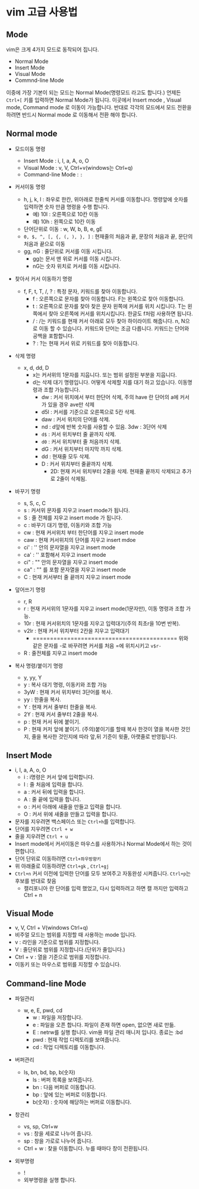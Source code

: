 # vim 고급 사용법

## Mode
vim은 크게 4가지 모드로 동작되어 집니다.  

- Normal Mode
- Insert Mode
- Visual Mode
- Commnd-line Mode

이중에 가장 기본이 되는 모드는 Normal Mode(명령모드 라고도 합니다.)
언제든 ``Ctrl+[`` 키를 입력하면 Normal Mode가 됩니다.
이곳에서 Insert mode , Visual mode, Command mode 로 이동이 가능합니다. 반대로 각각의 모드에서 모드 전환을 하려면 반드시 Normal mode 로 이동해서 전환 해야 합니다.

## Normal mode 
- 모드이동 명령
	- Insert Mode : i, I, a, A, o, O 
	- Visual Mode : v, V, Ctrl+v(windows는 Ctrl+q)
	- Command-line Mode : ``:``
- 커서이동 명령
	- h, j, k, l : 좌우로 한칸, 위아래로 한줄씩 커서를 이동합니다. 명령앞에 숫자를 입력하면 숫자 만큼 명령을 수행 합니다.
		- 예) 10l : 오른쪽으로 10칸 이동
		- 예) 10h : 왼쪽으로 10칸 이동
	- 단어단위로 이동 : w, W, b, B, e, gE
	- ``0, $, ^, [, {, (, ), }, ]`` : 현재줄의 처음과 끝, 문장의 처음과 끝, 문단의 처음과 끝으로 이동
	- gg, nG : 줄단위로 커서를 이동 시킵니다.
		- gg는 문서 맨 위로 커서를 이동 시킵니다.
		- nG는 숫자 위치로 커서를 이동 시킵니다.
- 찾아서 커서 이동하기 명령
	- f, F, t, T, /, ? : 특정 문자, 키워드를 찾아 이동합니다.
		- f : 오른쪽으로 문자를 찾아 이동합니다. F는 왼쪽으로 찾아 이동합니다.
		- t : 오른쪽으로 문자를 찾아 찾은 문자 왼쪽에 커서를 위치 시킵니다. T는 왼쪽에서 찾아 오른쪽에 커서를 위치시킵니다. 한글도 f처럼 사용하면 됩니다.
		- / : /는 키워드를 현재 커서 아래로 모두 찾아 하이라이트 해줍니다. n, N으로 이동 할 수 있습니다. 키워드와 단어는 조금 다릅니다. 키워드는 단어와 공백을 포함합니다.
		- ? : ?는 현재 커서 위로 키워드를 찾아 이동합니다. 


- 삭제 명령
	- x, d, dd, D
		- x는 커서위의 1문자를 지웁니다. 또는 범위 설정된 부분을 지웁니다.
		- d는 삭제 대기 명령입니다. 어떻게 삭제할 지를 대기 하고 있습니다. 이동명령과 조합 가능합니다. 
			- dw : 커서 위치에서 부터 한단어 삭제, 주의 have 란 단어의 a에 커서가 있을 경우 ave만 삭제
			- d5l : 커서를 기준으로  오른쪽으로 5칸 삭제. 
			- daw : 커서 위치의 단어를 삭제. 
			- nd : d앞에 반복 숫자를 사용할 수 있음. 3dw : 3단어 삭제
			- ``d$`` : 커서 위치부터 줄 끝까지 삭제.
			- ``d0`` : 커서 위치부터 줄 처음까지 삭제.
			- dG : 커서 위치부터 마지막 까지 삭제.
			- dd : 현재줄 모두 삭제.
			- D : 커서 위치부터 줄끝까지 삭제.
				- 2D: 현재 커서 위치부터 2줄을 삭제. 현재줄 끝까지 삭제되고 추가로 2줄이 삭제됨.
- 바꾸기 명령
	- s, S, c, C
	- s : 커서위 문자를 지우고 insert mode가 됩니다.
	- S : 줄 전체를 지우고 insert mode 가 됩니다.
	- c : 바꾸기 대기 명령, 이동키와 조합 가능
	- cw : 현재 커서위치 부터 한단어를 지우고 insert mode
	- caw : 현재 커서위치의 단어를 지우고 insert mdoe
	- ci' : '' 안의 문자열을 지우고 insert mode
	- ca' : '' 포함해서 지우고 insert mode
	- ci" : "" 안의 문자열을 지우고 insert mode
	- ca" : "" 를 포함 문자열을 지우고 insert mode
	- C : 현재 커서부터 줄 끝까지 지우고 insert mode

- 덮어쓰기 명령
	- r, R
	- r : 현재 커서위의 1문자를 지우고 insert mode(1문자만), 이동 명령과 조합 가능.
	- 10r : 현재 커서위치의 1문자를 지우고 입력대기(주의 최초r을 10번 반복). 
	- v2lr : 현재 커서 위치부터 2칸을 지우고 입력대기
		- ==========================================
		 위와 같은 문자를 -로 바꾸려면
		 커서를 처음 =에 위치시키고 ``v$r-``
	- R : 줄전체를 지우고 insert mode
- 복사 명령/붙이기 명령
	- y, yy, Y
	- y : 복사 대기 명령, 이동키와 조합 가능
	- 3yW : 현재 커서 위치부터 3단어를 복사.
	- yy : 한줄을 복사.
	- Y : 현재 커서 줄부터 한줄을 복사.
	- 2Y : 현재 커서 줄부터 2줄을 복사.
	- p : 현재 커서 뒤에 붙이기.
	- P : 현재 커저 앞에 붙이기.
	(주의)붙이기를 할때 복사 한것이 열을 복사한 것인지, 줄을 복사한 것인지에 따라 앞,뒤 기준이 윗줄, 아랫줄로 반영됩니다.

## Insert Mode
- i, I, a, A, o, O
	- i : i명령은 커서 앞에 입력합니다. 
	- I : 줄 처음에 입력을 합니다.
	- a : 커서 뒤에 입력을 합니다.
	- A : 줄 끝에 입력을 합니다.
	- o : 커서 아래에 새줄을 만들고 입력을 합니다.
	- O : 커서 위에 새줄을 만들고 입력을 합니다.
- 문자를 지우려면 백스페이스 또는 ``Ctrl+h``를 입력합니다.
- 단어를 지우려면 ``Ctrl + w``
- 줄을 지우려면 ``Ctrl + u``
- Insert mode에서 커서이동은 마우스를 사용하거나 Normal Mode에서 하는 것이 편합니다.
- 단어 단위로 이동하려면 ``Ctrl+좌우방향키``
- 위 아래줄로 이동하려면 ``Ctrl+gk`` , ``Ctrl+gj``
- ``Ctrl+n`` 커서 이전에 입력한 단어를 모두 보여주고 자동완성 시켜줍니다. ``Ctrl+p``는 후보를 반대로 찾음
	- 캘리포니아 란 단어를 입력 했었고, 다시 입력하려고 하면 캘 까지만 입력하고 Ctrl + n 

## Visual Mode
- v, V, Ctrl + V(windows Ctrl+q)
- 비주얼 모드는 범위를 지정할 때 사용하는 mode 입니다.
- v : 라인을 기준으로 범위를 지정합니다. 
- V : 줄단위로 범위를 지정합니다.(단위가 줄입니다.)
- Ctrl + v : 열을 기준으로 범위를 지정합니다.
- 이동키 또는 마우스로 범위를 지정할 수 있습니다.

## Command-line Mode

- 파일관리
	- w, e, E, pwd, cd 
		- w : 파일을 저장합니다.
		- e : 파일을 오픈 합니다. 파일이 존재 하면 open, 없으면 새로 만듦.
		- E : netrw를 실행 합니다. vim용 파일 관리 매니저 입니다. 종료는 :bd
		- pwd : 현재 작업 디렉토리를 보여줍니다.
		- cd : 작업 디렉토리를 이동합니다.
- 버퍼관리
	- ls, bn, bd, bp, b(숫자)
		- ls : 버퍼 목록을 보여줍니다.
		- bn : 다음 버퍼로 이동합니다.
		- bp : 앞에 있는 버퍼로 이동합니다.
		- b(숫자) : 숫자에 해당하는 버퍼로 이동합니다. 

- 창관리
	- vs, sp, Ctrl+w
	- vs : 창을 세로로 나누어 줍니다.
	- sp : 창을 가로로 나누어 줍니다.
	- Ctrl + w : 찾을 이동합니다. 누를 때마다 창이 전환됩니다.

- 외부명령
	- !
	- 외부명령을 실행 합니다.
